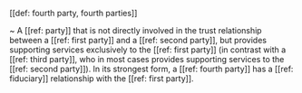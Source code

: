 [[def: fourth party, fourth parties]]

~ A [[ref: party]] that is not directly involved in the trust relationship between a [[ref: first party]] and a [[ref: second party]], but provides supporting services exclusively to the [[ref: first party]] (in contrast with a [[ref: third party]], who in most cases provides supporting services to the [[ref: second party]]). In its strongest form, a [[ref: fourth party]] has a [[ref: fiduciary]] relationship with the [[ref: first party]].
